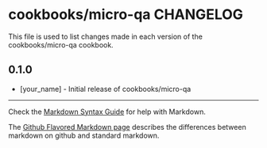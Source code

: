 cookbooks/micro-qa CHANGELOG
============================

This file is used to list changes made in each version of the cookbooks/micro-qa cookbook.

0.1.0
-----
- [your_name] - Initial release of cookbooks/micro-qa

- - -
Check the [Markdown Syntax Guide](http://daringfireball.net/projects/markdown/syntax) for help with Markdown.

The [Github Flavored Markdown page](http://github.github.com/github-flavored-markdown/) describes the differences between markdown on github and standard markdown.
